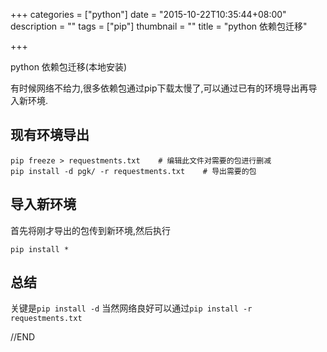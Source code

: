 +++
categories = ["python"]
date = "2015-10-22T10:35:44+08:00"
description = ""
tags = ["pip"]
thumbnail = ""
title = "python 依赖包迁移"

+++

python 依赖包迁移(本地安装)

<!--more-->

有时候网络不给力,很多依赖包通过pip下载太慢了,可以通过已有的环境导出再导入新环境.


## 现有环境导出

```
pip freeze > requestments.txt    # 编辑此文件对需要的包进行删减
pip install -d pgk/ -r requestments.txt    # 导出需要的包
```

## 导入新环境

首先将刚才导出的包传到新环境,然后执行

```
pip install *
```

## 总结

关键是`pip install -d`
当然网络良好可以通过`pip install -r requestments.txt`

//END

